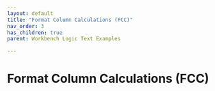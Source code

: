 ```yaml
---
layout: default
title: "Format Column Calculations (FCC)"
nav_order: 3
has_children: true
parent: Workbench Logic Text Examples

---
```

# Format Column Calculations (FCC)
  
